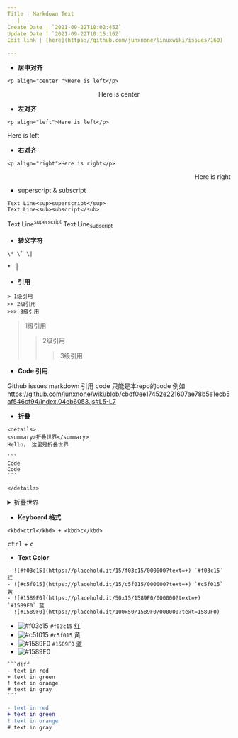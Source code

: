```yaml
---
Title | Markdown Text
-- | --
Create Date | `2021-09-22T10:02:45Z`
Update Date | `2021-09-22T10:15:16Z`
Edit link | [here](https://github.com/junxnone/linuxwiki/issues/160)

---
```

- **居中对齐**

```
<p align="center ">Here is left</p>
```
<p align="center ">Here is center</p>  

- **左对齐**  
```  
<p align="left">Here is left</p>
```
<p align="left">Here is left</p>

- **右对齐**
```
<p align="right">Here is right</p>
```
<p align="right">Here is right</p>

- superscript & subscript

```
Text Line<sup>superscript</sup>
Text Line<sub>subscript</sub>
```
Text Line<sup>superscript</sup>
Text Line<sub>subscript</sub>

- **转义字符**
```
\* \` \|
```
\* \` \|

- **引用**

```
> 1级引用
>> 2级引用
>>> 3级引用
```
> 1级引用
>> 2级引用
>>> 3级引用

- **Code 引用**

Github issues markdown 引用 code
只能是本repo的code
例如
https://github.com/junxnone/wiki/blob/cbdf0ee17452e221607ae78b5e1ecb5af546cf94/index.04eb6053.js#L5-L7


- **折叠**

````
<details>
<summary>折叠世界</summary>
Hello， 这里是折叠世界

```
Code
Code
```

</details>
````

<details>
<summary>折叠世界</summary>
Hello， 这里是折叠世界

```
Code
Code
```

</details>

- **Keyboard 格式**
```
<kbd>ctrl</kbd> + <kbd>c</kbd>
```
<kbd>ctrl</kbd> + <kbd>c</kbd>


- **Text Color**
 
```
- ![#f03c15](https://placehold.it/15/f03c15/000000?text=+) `#f03c15` 红
- ![#c5f015](https://placehold.it/15/c5f015/000000?text=+) `#c5f015` 黄 
- ![#1589F0](https://placehold.it/50x15/1589F0/000000?text=+) `#1589F0` 蓝
- ![#1589F0](https://placehold.it/100x50/1589F0/000000?text=1589F0) 
```

- ![#f03c15](https://placehold.it/15/f03c15/000000?text=+) `#f03c15` 红
- ![#c5f015](https://placehold.it/15/c5f015/000000?text=+) `#c5f015` 黄 
- ![#1589F0](https://placehold.it/50x15/1589F0/000000?text=+) `#1589F0` 蓝
- ![#1589F0](https://placehold.it/100x50/1589F0/000000?text=1589F0) 

````
```diff
- text in red
+ text in green
! text in orange
# text in gray
```
````

```diff
- text in red
+ text in green
! text in orange
# text in gray
```
